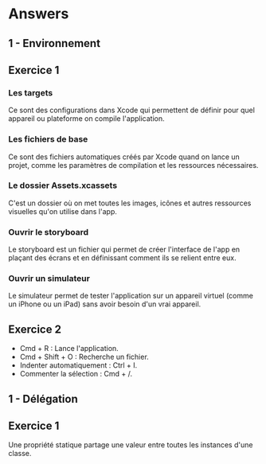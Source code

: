 # Answers

## 1 - Environnement

## Exercice 1

### Les targets
Ce sont des configurations dans Xcode qui permettent de définir pour quel appareil ou plateforme on compile l'application.

### Les fichiers de base
Ce sont des fichiers automatiques créés par Xcode quand on lance un projet, comme les paramètres de compilation et les ressources nécessaires.

### Le dossier Assets.xcassets
C'est un dossier où on met toutes les images, icônes et autres ressources visuelles qu'on utilise dans l'app.

### Ouvrir le storyboard
Le storyboard est un fichier qui permet de créer l'interface de l'app en plaçant des écrans et en définissant comment ils se relient entre eux.

### Ouvrir un simulateur
Le simulateur permet de tester l'application sur un appareil virtuel (comme un iPhone ou un iPad) sans avoir besoin d'un vrai appareil.

## Exercice 2

- Cmd + R : Lance l'application.
- Cmd + Shift + O : Recherche un fichier.
- Indenter automatiquement : Ctrl + I.
- Commenter la sélection : Cmd + /.

## 1 - Délégation

## Exercice 1

Une propriété statique partage une valeur entre toutes les instances d'une classe.


